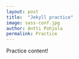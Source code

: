```yaml
---
layout: post
title:  "Jekyll practice"
image: sass-conf.jpg
author: Antti Pohjola
permalink: Practice
---
```


Practice content!
